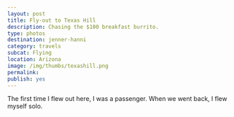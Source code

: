 ```yaml
---
layout: post
title: Fly-out to Texas Hill
description: Chasing the $100 breakfast burrito.
type: photos
destination: jenner-hanni
category: travels
subcat: Flying 
location: Arizona
image: /img/thumbs/texashill.png
permalink: 
publish: yes
---
```


The first time I flew out here, I was a passenger. When we went back, I flew myself solo. 

<p><a href="https://jenner.smugmug.com/photos/i-mR5gHz7/0/M/i-mR5gHz7-M.jpg">
<img src="https://jenner.smugmug.com/photos/i-mR5gHz7/0/M/i-mR5gHz7-M.jpg" alt=""></a></p>

<p><a href="https://jenner.smugmug.com/photos/i-sx3dGzS/0/M/i-sx3dGzS-M.jpg">
<img src="https://jenner.smugmug.com/photos/i-sx3dGzS/0/M/i-sx3dGzS-M.jpg" alt=""></a></p>

<p><a href="https://jenner.smugmug.com/photos/i-BBs2cXH/0/M/i-BBs2cXH-M.jpg">
<img src="https://jenner.smugmug.com/photos/i-BBs2cXH/0/M/i-BBs2cXH-M.jpg" alt=""></a></p>

<p><a href="https://jenner.smugmug.com/photos/i-nxrQzfx/0/M/i-nxrQzfx-M.jpg">
<img src="https://jenner.smugmug.com/photos/i-nxrQzfx/0/M/i-nxrQzfx-M.jpg" alt=""></a></p>

<p><a href="https://jenner.smugmug.com/photos/i-qXXxRwP/0/M/i-qXXxRwP-M.jpg">
<img src="https://jenner.smugmug.com/photos/i-qXXxRwP/0/M/i-qXXxRwP-M.jpg" alt=""></a></p>

<p><a href="https://jenner.smugmug.com/photos/i-gD5Rcgt/0/M/i-gD5Rcgt-M.jpg">
<img src="https://jenner.smugmug.com/photos/i-gD5Rcgt/0/M/i-gD5Rcgt-M.jpg" alt=""></a></p>

<p><a href="https://jenner.smugmug.com/photos/i-xXSz8qv/0/M/i-xXSz8qv-M.jpg">
<img src="https://jenner.smugmug.com/photos/i-xXSz8qv/0/M/i-xXSz8qv-M.jpg" alt=""></a></p>

<p><a href="https://jenner.smugmug.com/photos/i-wXHJKHH/0/M/i-wXHJKHH-M.jpg">
<img src="https://jenner.smugmug.com/photos/i-wXHJKHH/0/M/i-wXHJKHH-M.jpg" alt=""></a></p>

<p><a href="https://jenner.smugmug.com/photos/i-BDq4h9J/0/M/i-BDq4h9J-M.jpg">
<img src="https://jenner.smugmug.com/photos/i-BDq4h9J/0/M/i-BDq4h9J-M.jpg" alt=""></a></p>

<p><a href="https://jenner.smugmug.com/photos/i-DPkZ8MG/0/M/i-DPkZ8MG-M.jpg">
<img src="https://jenner.smugmug.com/photos/i-DPkZ8MG/0/M/i-DPkZ8MG-M.jpg" alt=""></a></p>

<p><a href="https://jenner.smugmug.com/photos/i-bvK9LTB/0/M/i-bvK9LTB-M.jpg">
<img src="https://jenner.smugmug.com/photos/i-bvK9LTB/0/M/i-bvK9LTB-M.jpg" alt=""></a></p>

<p><a href="https://jenner.smugmug.com/photos/i-bHssrrq/0/M/i-bHssrrq-M.jpg">
<img src="https://jenner.smugmug.com/photos/i-bHssrrq/0/M/i-bHssrrq-M.jpg" alt=""></a></p>

<p><a href="https://jenner.smugmug.com/photos/i-GLkmzRT/0/M/i-GLkmzRT-M.jpg">
<img src="https://jenner.smugmug.com/photos/i-GLkmzRT/0/M/i-GLkmzRT-M.jpg" alt=""></a></p>

<p><a href="https://jenner.smugmug.com/photos/i-2FNSmbm/0/M/i-2FNSmbm-M.jpg">
<img src="https://jenner.smugmug.com/photos/i-2FNSmbm/0/M/i-2FNSmbm-M.jpg" alt=""></a></p>

<p><a href="https://jenner.smugmug.com/photos/i-zQ4b3gx/0/M/i-zQ4b3gx-M.jpg">
<img src="https://jenner.smugmug.com/photos/i-zQ4b3gx/0/M/i-zQ4b3gx-M.jpg" alt=""></a></p>

<p><a href="https://jenner.smugmug.com/photos/i-x787NHf/0/M/i-x787NHf-M.jpg">
<img src="https://jenner.smugmug.com/photos/i-x787NHf/0/M/i-x787NHf-M.jpg" alt=""></a></p>

<p><a href="https://jenner.smugmug.com/photos/i-dWbjhhV/0/M/i-dWbjhhV-M.jpg">
<img src="https://jenner.smugmug.com/photos/i-dWbjhhV/0/M/i-dWbjhhV-M.jpg" alt=""></a></p>

<p><a href="https://jenner.smugmug.com/photos/i-5tkJBHM/0/M/i-5tkJBHM-M.jpg">
<img src="https://jenner.smugmug.com/photos/i-5tkJBHM/0/M/i-5tkJBHM-M.jpg" alt=""></a></p>

<p><a href="https://jenner.smugmug.com/photos/i-wWXCKVj/0/M/i-wWXCKVj-M.jpg">
<img src="https://jenner.smugmug.com/photos/i-wWXCKVj/0/M/i-wWXCKVj-M.jpg" alt=""></a></p>

<p><a href="https://jenner.smugmug.com/photos/i-j6rTBvC/0/M/i-j6rTBvC-M.jpg">
<img src="https://jenner.smugmug.com/photos/i-j6rTBvC/0/M/i-j6rTBvC-M.jpg" alt=""></a></p>

<p><a href="https://jenner.smugmug.com/photos/i-frg4ZLb/0/M/i-frg4ZLb-M.jpg">
<img src="https://jenner.smugmug.com/photos/i-frg4ZLb/0/M/i-frg4ZLb-M.jpg" alt=""></a></p>

<p><a href="https://jenner.smugmug.com/photos/i-WCKHc83/0/M/i-WCKHc83-M.jpg">
<img src="https://jenner.smugmug.com/photos/i-WCKHc83/0/M/i-WCKHc83-M.jpg" alt=""></a></p>

<p><a href="https://jenner.smugmug.com/photos/i-7JrVKd5/0/M/i-7JrVKd5-M.jpg">
<img src="https://jenner.smugmug.com/photos/i-7JrVKd5/0/M/i-7JrVKd5-M.jpg" alt=""></a></p>

<p><a href="https://jenner.smugmug.com/photos/i-PqH77BT/0/M/i-PqH77BT-M.jpg">
<img src="https://jenner.smugmug.com/photos/i-PqH77BT/0/M/i-PqH77BT-M.jpg" alt=""></a></p>

<p><a href="https://jenner.smugmug.com/photos/i-Mk85m6z/0/M/i-Mk85m6z-M.jpg">
<img src="https://jenner.smugmug.com/photos/i-Mk85m6z/0/M/i-Mk85m6z-M.jpg" alt=""></a></p>

<p><a href="https://jenner.smugmug.com/photos/i-J64vpM7/0/M/i-J64vpM7-M.jpg">
<img src="https://jenner.smugmug.com/photos/i-J64vpM7/0/M/i-J64vpM7-M.jpg" alt=""></a></p>

<p><a href="https://jenner.smugmug.com/photos/i-LTxPsTK/0/M/i-LTxPsTK-M.jpg">
<img src="https://jenner.smugmug.com/photos/i-LTxPsTK/0/M/i-LTxPsTK-M.jpg" alt=""></a></p>

<p><a href="https://jenner.smugmug.com/photos/i-nk2zCq6/0/M/i-nk2zCq6-M.jpg">
<img src="https://jenner.smugmug.com/photos/i-nk2zCq6/0/M/i-nk2zCq6-M.jpg" alt=""></a></p>


